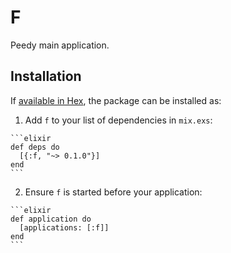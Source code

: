 # F

Peedy main application.

## Installation

If [available in Hex](https://hex.pm/docs/publish), the package can be installed as:

  1. Add `f` to your list of dependencies in `mix.exs`:

    ```elixir
    def deps do
      [{:f, "~> 0.1.0"}]
    end
    ```

  2. Ensure `f` is started before your application:

    ```elixir
    def application do
      [applications: [:f]]
    end
    ```

